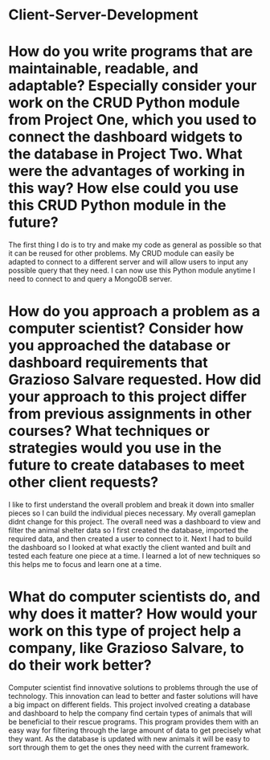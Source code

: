 # Client-Server-Development
# How do you write programs that are maintainable, readable, and adaptable? Especially consider your work on the CRUD Python module from Project One, which you used to connect the dashboard widgets to the database in Project Two. What were the advantages of working in this way? How else could you use this CRUD Python module in the future?
The first thing I do is to try and make my code as general as possible so that it can be reused for other problems. My CRUD module can easily be adapted to connect to a different server and will allow users to input any possible query that they need. I can now use this Python module anytime I need to connect to and query a MongoDB server.

# How do you approach a problem as a computer scientist? Consider how you approached the database or dashboard requirements that Grazioso Salvare requested. How did your approach to this project differ from previous assignments in other courses? What techniques or strategies would you use in the future to create databases to meet other client requests?
I like to first understand the overall problem and break it down into smaller pieces so I can build the individual pieces necessary. My overall gameplan didnt change for this project. The overall need was a dashboard to view and filter the animal shelter data so I first created the database, imported the required data, and then created a user to connect to it. Next I had to build the dashboard so I looked at what exactly the client wanted and built and tested each feature one piece at a time. I learned a lot of new techniques so this helps me to focus and learn one at a time. 

# What do computer scientists do, and why does it matter? How would your work on this type of project help a company, like Grazioso Salvare, to do their work better?
Computer scientist find innovative solutions to problems through the use of technology. This innovation can lead to better and faster solutions will have a big impact on different fields. This project involved creating a database and dashboard to help the company find certain types of animals that will be beneficial to their rescue programs. This program provides them with an easy way for filtering through the large amount of data to get precisely what they want. As the database is updated with new animals it will be easy to sort through them to get the ones they need with the current framework.

